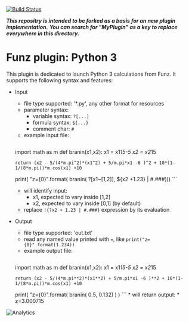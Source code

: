 [![Build Status](https://travis-ci.org/Funz/plugin-MyPlugin.png)](https://travis-ci.org/Funz/plugin-MyPlugin)

___This repositry is intended to be forked as a basis for an new plugin implementation.___
___You can search for "MyPlugin" as a key to replace everywhere in this directory.___

# Funz plugin: Python 3

This plugin is dedicated to launch Python 3 calculations from Funz.
It supports the following syntax and features:

  * Input
    * file type supported: '*.py', any other format for resources
    * parameter syntax: 
      * variable syntax: `?[...]`
      * formula syntax: `${...}`
      * comment char: `#`
    * example input file:
        ```python
	import math as m
	def branin(x1,x2):
	    x1 = x1*15-5
	    x2 = x2*15

	    return (x2 - 5/(4*m.pi^2)*(x1^2) + 5/m.pi*x1 -6 )^2 + 10*(1-1/(8*m.pi))*m.cos(x1) +10
	print( "z={0}".format( branin( ?[x1~[1,2]], ${x2 +1.23} | #.###)))
        ```
      * will identify input:
        * x1, expected to vary inside [1,2]
        * x2, expected to vary inside [0,1] (by default)
      * replace `!{?x2 + 1.23 | #.###}` expression by its evaluation

  * Output
    * file type supported: 'out.txt'
    * read any named value printed with `=`, like `print("z={0}".format(1.234))`
    * example output file:
        ```python
	import math as m
	def branin(x1,x2):
	    x1 = x1*15-5
	    x2 = x2*15

        return (x2 - 5/(4*m.pi**2)*(x1**2) + 5/m.pi*x1 -6 )**2 + 10*(1-1/(8*m.pi))*m.cos(x1) +10

	print( "z={0}".format( branin( 0.5, 0.132) ) )
        ```
        * will return output:
          * z=3.000715


![Analytics](https://ga-beacon.appspot.com/UA-109580-20/plugin-Python)
